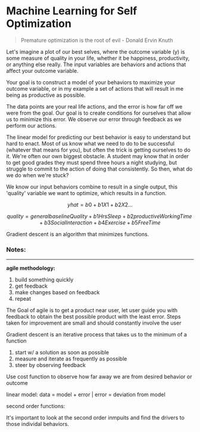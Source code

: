 # Machine Learning for Self Optimization

> Premature optimization is the root of evil - Donald Ervin Knuth

Let's imagine a plot of our best selves, where the outcome variable (y) is some measure of quality in your life, whether it be happiness, productivity, or anything else really. The input variables are behaviors and actions that affect your outcome variable. 

Your goal is to construct a model of your behaviors to maximize your outcome variable, or in my example a set of actions that will result in me being as productive as possible. 

The data points are your real life actions, and the error is how far off we were from the goal. Our goal is to create conditions for ourselves that allow us to minimize this error. We observe our error through feedback as we perform our actions. 

The linear model for predicting our best behavior is easy to understand but hard to enact. Most of us know what we need to do to be successful (whatever that means for you), but often the trick is getting ourselves to do it. We're often our own biggest obstacle. A student may know that in order to get good grades they must spend three hours a night studying, but struggle to commit to the action of doing that consistently. So then, what do we do when we're stuck?

We know our input behaviors combine to result in a single output, this 'quality' variable we want to optimize, which results in a function. 

$$yhat = b0 + b1X1 + b2X2 ... $$

$$quality = general baseline Quality + b1HrsSleep + b2productiveWorkingTime + b3SocialInteraction + b4Exercise + b5FreeTime$$

 Gradient descent is an algorithm that minimizes functions.  

 

### Notes:

---

**agile methodology:** 

1. build something quickly
2. get feedback 
3. make changes based on feedback 
4. repeat

The Goal of agile is to get a product near user, let user guide you with feedback to obtain the best possible product with the least error. Steps taken for improvement are small and should constantly involve the user 

Gradient descent is an iterative process that takes us to the minimum of a function 

1. start w/ a solution as soon as possible 
2. measure and iterate as frequently as possible
3. steer by observing feedback 

Use cost function to observe how far away we are from desired behavior or outcome 

linear model: data = model + error | error = deviation from model

second order functions: 

It's important to look at the second order inmpuits and find the drivers to those individal behaviors.